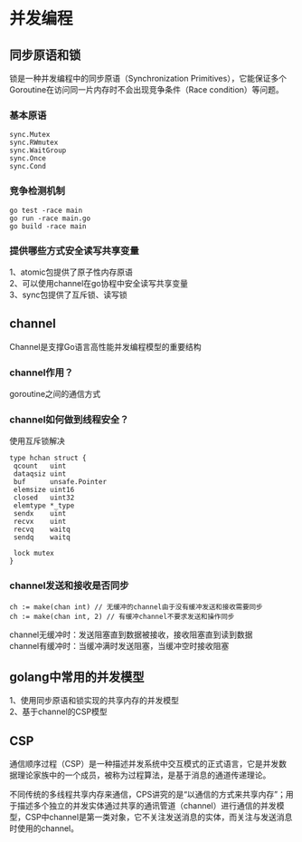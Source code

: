 # 并发编程

## 同步原语和锁

锁是一种并发编程中的同步原语（Synchronization Primitives），它能保证多个Goroutine在访问同一片内存时不会出现竞争条件（Race condition）等问题。

### 基本原语

```golang
sync.Mutex
sync.RWmutex
sync.WaitGroup
sync.Once
sync.Cond
```

### 竞争检测机制

```golang
go test -race main
go run -race main.go
go build -race main
```

### 提供哪些方式安全读写共享变量

1、atomic包提供了原子性内存原语  
2、可以使用channel在go协程中安全读写共享变量  
3、sync包提供了互斥锁、读写锁

## channel

Channel是支撑Go语言高性能并发编程模型的重要结构

### channel作用？

goroutine之间的通信方式

### channel如何做到线程安全？

使用互斥锁解决

```golang
type hchan struct {
 qcount   uint
 dataqsiz uint
 buf      unsafe.Pointer
 elemsize uint16
 closed   uint32
 elemtype *_type
 sendx    uint
 recvx    uint
 recvq    waitq
 sendq    waitq

 lock mutex
}
```

### channel发送和接收是否同步

```golang
ch := make(chan int) // 无缓冲的channel由于没有缓冲发送和接收需要同步
ch := make(chan int, 2) // 有缓冲channel不要求发送和操作同步
```

channel无缓冲时：发送阻塞直到数据被接收，接收阻塞直到读到数据  
channel有缓冲时：当缓冲满时发送阻塞，当缓冲空时接收阻塞  

## golang中常用的并发模型

1、使用同步原语和锁实现的共享内存的并发模型  
2、基于channel的CSP模型

## CSP

通信顺序过程（CSP）是一种描述并发系统中交互模式的正式语言，它是并发数据理论家族中的一个成员，被称为过程算法，是基于消息的通道传递理论。

不同传统的多线程共享内存来通信，CPS讲究的是“以通信的方式来共享内存”；用于描述多个独立的并发实体通过共享的通讯管道（channel）进行通信的并发模型，CSP中channel是第一类对象，它不关注发送消息的实体，而关注与发送消息时使用的channel。
